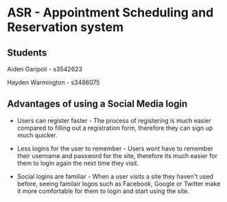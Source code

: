 # ASR - Appointment Scheduling and Reservation system

## Students

Aiden Garipoli - s3542623

Hayden Warmington - s3486075

## Advantages of using a Social Media login

- Users can register faster - The process of registering is much easier compared to filling out a registration form, therefore they can sign up much quicker.

- Less logins for the user to remember - Users wont have to remember their username and password for the site, therefore its much easier for them to login again the next time they visit.

- Social logins are familiar - When a user visits a site they haven't used before, seeing familair logos such as Facebook, Google or Twitter make it more comfortable for them to login and start using the site.
